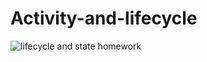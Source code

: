 # Activity-and-lifecycle 
![lifecycle and state  homework](https://user-images.githubusercontent.com/50689509/145592020-7b91ff98-7a2b-423f-b834-99234b75df25.gif)
